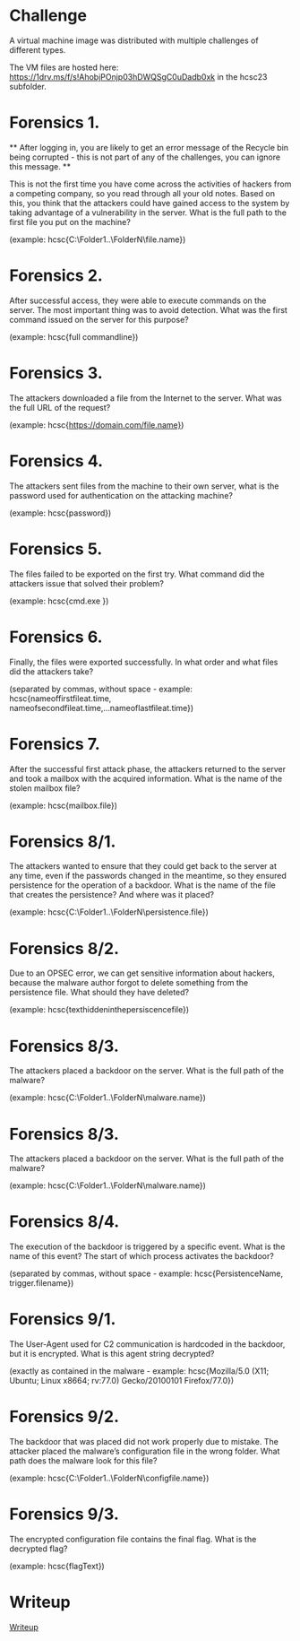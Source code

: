 # Challenge

A virtual machine image was distributed with multiple challenges of different types.

The VM files are hosted here: <https://1drv.ms/f/s!AhobjPOnjp03hDWQSgC0uDadb0xk> in the hcsc23 subfolder.

# Forensics 1.

** After logging in, you are likely to get an error message of the Recycle bin being corrupted - this is not part of any of the challenges, you can ignore this message. **

This is not the first time you have come across the activities of hackers from a competing company, so you read through all your old notes. Based on this, you think that the attackers could have gained access to the system by taking advantage of a vulnerability in the server. What is the full path to the first file you put on the machine?

(example: hcsc{C:\Folder1..\FolderN\file.name})

# Forensics 2.

After successful access, they were able to execute commands on the server. The most important thing was to avoid detection. What was the first command issued on the server for this purpose?

(example: hcsc{full commandline})

# Forensics 3.

The attackers downloaded a file from the Internet to the server. What was the full URL of the request?

(example: hcsc{https://domain.com/file.name})

# Forensics 4.

The attackers sent files from the machine to their own server, what is the password used for authentication on the attacking machine?

(example: hcsc{password})

# Forensics 5.

The files failed to be exported on the first try. What command did the attackers issue that solved their problem?

(example: hcsc{cmd.exe })

# Forensics 6.

Finally, the files were exported successfully. In what order and what files did the attackers take?

(separated by commas, without space - example: hcsc{nameoffirstfileat.time, nameofsecondfileat.time,...nameoflastfileat.time})

# Forensics 7.

After the successful first attack phase, the attackers returned to the server and took a mailbox with the acquired information. What is the name of the stolen mailbox file?

(example: hcsc{mailbox.file})

# Forensics 8/1.

The attackers wanted to ensure that they could get back to the server at any time, even if the passwords changed in the meantime, so they ensured persistence for the operation of a backdoor. What is the name of the file that creates the persistence? And where was it placed?

(example: hcsc{C:\Folder1..\FolderN\persistence.file})

# Forensics 8/2.

Due to an OPSEC error, we can get sensitive information about hackers, because the malware author forgot to delete something from the persistence file. What should they have deleted?

(example: hcsc{texthiddeninthepersiscencefile})

# Forensics 8/3.

The attackers placed a backdoor on the server. What is the full path of the malware?

(example: hcsc{C:\Folder1..\FolderN\malware.name})

# Forensics 8/3.

The attackers placed a backdoor on the server. What is the full path of the malware?

(example: hcsc{C:\Folder1..\FolderN\malware.name})

# Forensics 8/4.

The execution of the backdoor is triggered by a specific event. What is the name of this event? The start of which process activates the backdoor?

(separated by commas, without space - example: hcsc{PersistenceName, trigger.filename})

# Forensics 9/1.

The User-Agent used for C2 communication is hardcoded in the backdoor, but it is encrypted. What is this agent string decrypted?

(exactly as contained in the malware - example: hcsc{Mozilla/5.0 (X11; Ubuntu; Linux x8664; rv:77.0) Gecko/20100101 Firefox/77.0})

# Forensics 9/2.

The backdoor that was placed did not work properly due to mistake. The attacker placed the malware’s configuration file in the wrong folder. What path does the malware look for this file?

(example: hcsc{C:\Folder1..\FolderN\configfile.name})

# Forensics 9/3.

The encrypted configuration file contains the final flag. What is the decrypted flag?

(example: hcsc{flagText})

# Writeup

[Writeup](WRITEUP.md)
